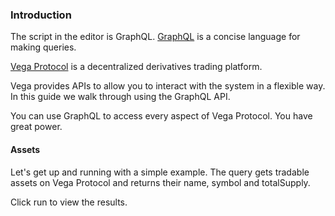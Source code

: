 ### Introduction

The script in the editor is GraphQL. [GraphQL](https://graphql.org/) is a concise language for making queries.

[Vega Protocol](https://vega.xyz/) is a decentralized derivatives trading platform.

Vega provides APIs to allow you to interact with the system in a flexible way. In this guide we walk through using the GraphQL API. 

You can use GraphQL to access every aspect of Vega Protocol. You have great power.

#### Assets 

Let's get up and running with a simple example. The query gets tradable assets on Vega Protocol and returns their name, symbol and totalSupply. 

Click run to view the results.